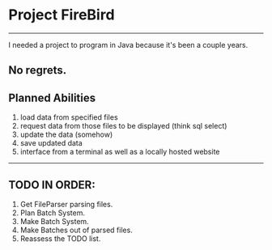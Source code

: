 # Project FireBird
----
I needed a project to program in Java because it's been a couple years.

No regrets.
----
## Planned Abilities
1. load data from specified files
2. request data from those files to be displayed (think sql select)
3. update the data (somehow)
4. save updated data
5. interface from a terminal as well as a locally hosted website
----
## TODO IN ORDER:
1. Get FileParser parsing files.
2. Plan Batch System.
3. Make Batch System.
4. Make Batches out of parsed files.
5. Reassess the TODO list.
